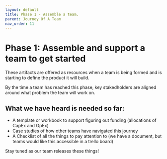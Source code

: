 ```yaml
---
layout: default
title: Phase 1 - Assemble a team.
parent: Journey Of A Team
nav_order: 11
---
```


# Phase 1: Assemble and support a team to get started

These artifacts are offered as resources when a team is being formed and is starting to define the product it will build. 

By the time a team has reached this phase, key stakedholders are aligned around what problem the team will work on.  

## What we have heard is needed so far:
* A template or workbook to support figuring out funding (allocations of CapEx and OpEx)
* Case studies of how other teams have navigated this journey
* A Checklist of all the things to pay attention to (we have a document, but teams would like this accessible in a trello board)

Stay tuned as our team releases these things!
